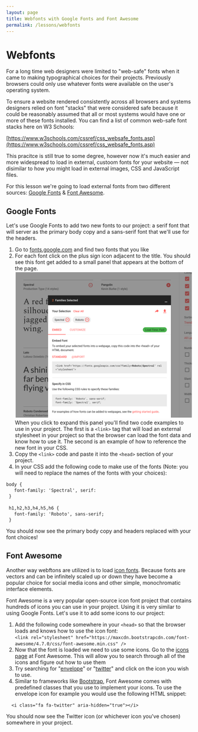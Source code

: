 ```yaml
---
layout: page
title: Webfonts with Google Fonts and Font Awesome
permalink: /lessons/webfonts
---
```


# Webfonts

For a long time web designers were limited to "web-safe" fonts when it came to making typographical choices for their projects. Previously browsers could only use whatever fonts were available on the user's operating system.

To ensure a website rendered consistently across all browsers and systems designers relied on font "stacks" that were considered safe because it could be reasonably assumed that all or most systems would have one or more of these fonts installed. You can find a list of common web-safe font stacks here on W3 Schools:

[https://www.w3schools.com/cssref/css_websafe_fonts.asp](https://www.w3schools.com/cssref/css_websafe_fonts.asp)

This pracitce is still true to some degree, however now it's much easier and more widespread to load in external, custoom fonts for your website — not disimilar to how you might load in external images, CSS and JavaScript files.

For this lesson we're going to load external fonts from two different sources: [Google Fonts](https://fonts.google.com) &amp; [Font Awesome](http://fontawesome.io/).


## Google Fonts

Let's use Google Fonts to add two new fonts to our project: a serif font that will server as the primary body copy and a sans-serif font that we'll use for the headers.

1. Go to [fonts.google.com](https://fonts.google.com/) and find two fonts that you like
2. For each font click on the plus sign icon adjacent to the title. You should see this font get added to a small panel that appears at the bottom of the page.   
![](/images/google-fonts.png)    
 When you click to expand this panel you'll find two code examples to use in your project. The first is a `<link>` tag that will load an external stylesheet in your project so that the browser can load the font data and know how to use it. The second is an example of how to reference the new font in your CSS.
 3. Copy the `<link>` code and paste it into the `<head>` section of your project.
 4.  In your CSS add the following code to make use of the fonts (Note: you will need to replace the names of the fonts with your choices):

  ```
  body {
     font-family: 'Spectral', serif:
   }
 
   h1,h2,h3,h4,h5,h6 {
     font-family: 'Roboto', sans-serif;
   }
   ```

You should now see the primary body copy and headers replaced with your font choices!


## Font Awesome

Another way webftons are utilized is to load [icon fonts](https://css-tricks.com/examples/IconFont/). Because fonts are vectors and can be infinitely scaled up or down they have become a popular choice for social media icons and other simple, monochromatic interface elements.

Font Awesome is a very popular open-source icon font project that contains hundreds of icons you can use in your project. Using it is very similar to using Google Fonts. Let's use it to add some icons to our project:

1. Add the following code somewhere in your  `<head>` so that the browser loads and knows how to use the icon font:    
   `<link rel="stylesheet" href="https://maxcdn.bootstrapcdn.com/font-awesome/4.7.0/css/font-awesome.min.css" />`
2. Now that the font is loaded we need to use some icons. Go to the [icons page](http://fontawesome.io/icons/) at Font Awesome. This will allow you to search through all of the icons and figure out how to use them
3. Try searching for "[envelope](http://fontawesome.io/icon/envelope/)" or "[twitter](http://fontawesome.io/icon/twitter/)" and click on the icon you wish to use. 
4. Similar to frameworks like [Bootstrap](https://getbootstrap.com), Font Awesome comes with predefined classes that you use to implement your icons. To use the envelope icon for example you would use the following HTML snippet: 

```
  <i class="fa fa-twitter" aria-hidden="true"></i>
````

You should now see the Twitter icon (or whichever icon you've chosen)  somewhere in your project.